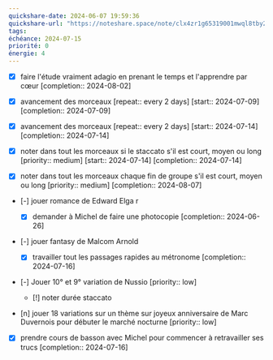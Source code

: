 ```yaml
---
quickshare-date: 2024-06-07 19:59:36
quickshare-url: "https://noteshare.space/note/clx4zr1g65319001mwql8tby29#SVlxK+X68fLC02KMtpGTNAj/oAFJsx2xy9YR+3+cG3M"
tags:
échéance: 2024-07-15
priorité: 0
énergie: 4
---
```

- [X] faire l'étude vraiment adagio en prenant le temps et l'apprendre par cœur  [completion:: 2024-08-02]

- [X] avancement des morceaux  [repeat:: every 2 days]  [start:: 2024-07-09]  [completion:: 2024-07-09]
- [X] avancement des morceaux  [repeat:: every 2 days]  [start:: 2024-07-14]  [completion:: 2024-07-14]
- [X] noter dans tout les morceaux si le staccato s'il est court, moyen ou long  [priority:: medium]  [start:: 2024-07-14]  [completion:: 2024-07-14]
 - [X] noter dans tout les morceaux chaque fin de groupe s'il est court, moyen ou long  [priority:: medium]  [completion:: 2024-08-07]

- [-] jouer romance de Edward Elga r
	- [X] demander à Michel de faire une photocopie  [completion:: 2024-06-26]
- [-] jouer fantasy de Malcom Arnold
	- [X] travailler tout les passages rapides au métronome  [completion:: 2024-07-16]


- [-] Jouer 10°  et 9° variation de Nussio  [priority:: low]
	- [!] noter durée staccato

- [n] jouer 18 variations sur un thème sur joyeux anniversaire de Marc Duvernois pour débuter le marché nocturne [priority:: low]

- [X] prendre cours de basson avec Michel pour commencer à retravailler ses trucs  [completion:: 2024-07-16]
